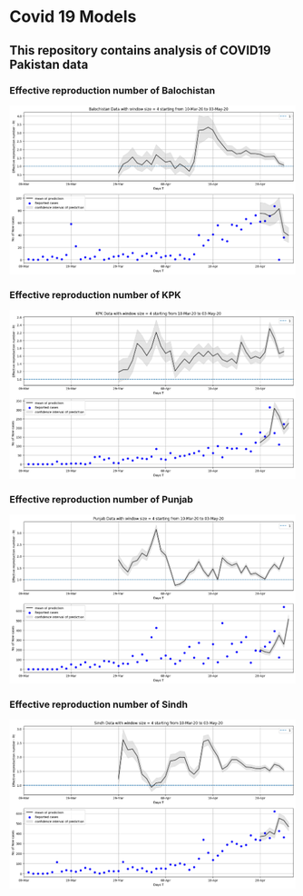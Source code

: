 # Covid 19 Models
## This repository contains analysis of COVID19 Pakistan data

### Effective reproduction number of Balochistan

![Effective reproduction number of Balochistan](/pakistan_data/Predictions/Balochistan.png)

### Effective reproduction number of KPK

![Effective reproduction number of KPK](/pakistan_data/Predictions/KPK.png)

### Effective reproduction number of Punjab

![Effective reproduction number of Punjab](/pakistan_data/Predictions/Punjab.png)

### Effective reproduction number of Sindh

![Effective reproduction number of Sindh](/pakistan_data/Predictions/Sindh.png)